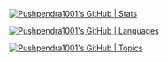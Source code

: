 
[![Pushpendra1001's GitHub | Stats](https://stats.quine.sh/Pushpendra1001/github?theme=dark)](https://quine.sh)

[![Pushpendra1001's GitHub | Languages](https://stats.quine.sh/Pushpendra1001/languages-over-time?theme=light)](https://quine.sh)

[![Pushpendra1001's GitHub | Topics](https://stats.quine.sh/Pushpendra1001/topics-over-time?theme=light)](https://quine.sh)
